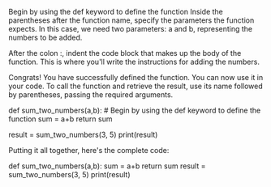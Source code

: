 Begin by using the def keyword to define the function
Inside the parentheses after the function name, 
specify the parameters the function expects. 
In this case, we need two parameters: a and b, 
representing the numbers to be added.

After the colon :, 
indent the code block that makes up the body of the function. 
This is where you'll write the instructions 
for adding the numbers.

Congrats! You have successfully defined the function. 
You can now use it in your code. 
To call the function and retrieve the result, 
use its name followed by parentheses, passing the required arguments.

def sum_two_numbers(a,b): # Begin by using the def keyword to define the function
    sum = a+b
    return sum


result = sum_two_numbers(3, 5)
print(result)

Putting it all together, here's the complete code:

def sum_two_numbers(a,b):
    sum = a+b
    return sum
result = sum_two_numbers(3, 5)
print(result)  
